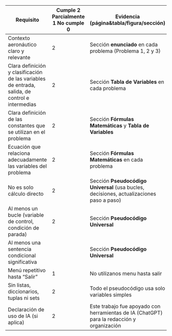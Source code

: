 | Requisito | Cumple 2 Parcialmente 1 No cumple 0 | Evidencia (página&tabla/figura/sección) |
| --- | --- | --- |
| Contexto aeronáutico claro y relevante | 2| Sección **enunciado** en cada problema (Problema 1, 2 y 3) |
| Clara definición y clasificación de las variables de entrada, salida, de control e intermedias | 2 | Sección **Tabla de Variables** en cada problema |
| Clara definición de las constantes que se utilizan en el problema | 2 | Sección **Fórmulas Matemáticas** y **Tabla de Variables**  |
| Ecuación que relaciona adecuadamente las variables del problema | 2 | Sección **Fórmulas Matemáticas** en cada problema |
| No es solo cálculo directo | 2 | Sección **Pseudocódigo Universal** (usa bucles, decisiones, actualizaciones paso a paso) |
| Al menos un bucle (variable de control, condición de parada) | 2 | Sección **Pseudocódigo Universal** 
| Al menos una sentencia condicional significativa |  | Sección **Pseudocódigo Universal** 
| Menú repetitivo hasta “Salir” | 1 | No utilizanos menu hasta salir |
| Sin listas, diccionarios, tuplas ni sets | 2 | Todo el pseudocódigo usa solo variables simples |
| Declaración de uso de IA (si aplica) | 2 | Este trabajo fue apoyado con herramientas de IA (ChatGPT) para la redacción y organización |
